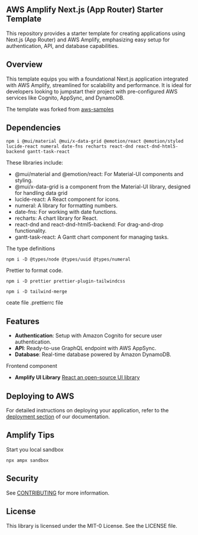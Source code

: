 ## AWS Amplify Next.js (App Router) Starter Template

This repository provides a starter template for creating applications using Next.js (App Router) and AWS Amplify, emphasizing easy setup for authentication, API, and database capabilities.

## Overview

This template equips you with a foundational Next.js application integrated with AWS Amplify, streamlined for scalability and performance. It is ideal for developers looking to jumpstart their project with pre-configured AWS services like Cognito, AppSync, and DynamoDB.

The template was forked from [aws-samples](https://github.com/aws-samples/amplify-next-template)

## Dependencies

```
npm i @mui/material @mui/x-data-grid @emotion/react @emotion/styled lucide-react numeral date-fns recharts react-dnd react-dnd-html5-backend gantt-task-react
```

These libraries include:
- @mui/material and @emotion/react: For Material-UI components and styling.
- @mui/x-data-grid is a component from the Material-UI library, designed for handling data grid
- lucide-react: A React component for icons.
- numeral: A library for formatting numbers.
- date-fns: For working with date functions.
- recharts: A chart library for React.
- react-dnd and react-dnd-html5-backend: For drag-and-drop functionality.
- gantt-task-react: A Gantt chart component for managing tasks.


The type definitions
```
npm i -D @types/node @types/uuid @types/numeral
```


Prettier to format code. 
```
npm i -D prettier prettier-plugin-tailwindcss
```

```
npm i -D tailwind-merge
```

ceate file .prettierrc file


## Features

- **Authentication**: Setup with Amazon Cognito for secure user authentication.
- **API**: Ready-to-use GraphQL endpoint with AWS AppSync.
- **Database**: Real-time database powered by Amazon DynamoDB.

Frontend component
- **Amplify UI Library** [React an open-source UI library](https://ui.docs.amplify.aws/react)

## Deploying to AWS

For detailed instructions on deploying your application, refer to the [deployment section](https://docs.amplify.aws/nextjs/start/quickstart/nextjs-app-router-client-components/#deploy-a-fullstack-app-to-aws) of our documentation.


## Amplify Tips

Start you local sandbox

```
npx ampx sandbox
```


## Security

See [CONTRIBUTING](CONTRIBUTING.md#security-issue-notifications) for more information.

## License

This library is licensed under the MIT-0 License. See the LICENSE file.